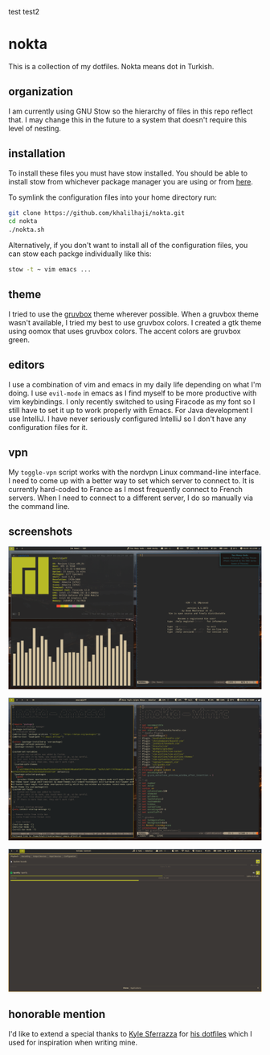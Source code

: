 test
test2
# nokta
This is a collection of my dotfiles.
Nokta means dot in Turkish.

## organization
I am currently using GNU Stow so the hierarchy of files in this repo reflect that. I may change 
this in the future to a system that doesn't require this level of nesting.

## installation
To install these files you must have stow installed. You should be able to install stow
from whichever package manager you are using or from [here](https://www.gnu.org/software/stow/). 

To symlink the configuration files into your home directory run:
```sh
git clone https://github.com/khalilhaji/nokta.git 
cd nokta
./nokta.sh
```

Alternatively, if you don't want to install all of the configuration files, you can stow each packge individually like this:

``` sh
stow -t ~ vim emacs ...
```


## theme
I tried to use the [gruvbox](https://github.com/morhetz/gruvbox) theme wherever possible. When a gruvbox theme wasn't available, I tried my best to use gruvbox colors.
I created a gtk theme using oomox that uses gruvbox colors. The accent colors are gruvbox green.

## editors
I use a combination of vim and emacs in my daily life depending on what I'm doing. I use `evil-mode` in emacs as I find myself to be more productive with vim keybindings.
I only recently switched to using Firacode as my font so I still have to set it up to work properly with Emacs.
For Java development I use IntelliJ. I have never seriously configured IntelliJ so I don't have any configuration files for it.

## vpn
My `toggle-vpn` script works with the nordvpn Linux command-line interface. I need to come up with a better way to set which server to connect to. It is currently hard-coded to France as I most frequently connect to French servers. When I need to connect to a different server, I do so manually via the command line.

## screenshots
![screenshot of my configuration](screenshots/screenshot1.png)

![screenshot of emacs and vim side by side](screenshots/screenshot2.png)

![screenshot of my gtk theme in pavucontrol](screenshots/screenshot3.png)

## honorable mention
I'd like to extend a special thanks to [Kyle Sferrazza](https://kylesferrazza.com/) for [his dotfiles](https://github.com/kylesferrazza/dot) which I used for inspiration when writing mine.
